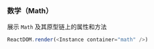 ### 数学（Math）

展示 `Math` 及其原型链上的属性和方法

<!--start-code-->

```js
ReactDOM.render(<Instance container="math" />)
```

<!--end-code-->
